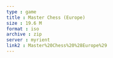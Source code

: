 ```yaml
---
type : game
title : Master Chess (Europe)
size : 19.6 M
format : iso
archive : zip
server : myrient
link2 : Master%20Chess%20%28Europe%29
---
```


